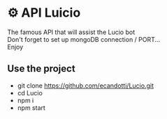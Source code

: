 # ⚙️ API Luicio  
The famous API that will assist the Lucio bot  
Don't forget to set up mongoDB connection / PORT...  
Enjoy

## Use the project
- git clone https://github.com/ecandotti/Lucio.git
- cd Lucio
- npm i
- npm start
